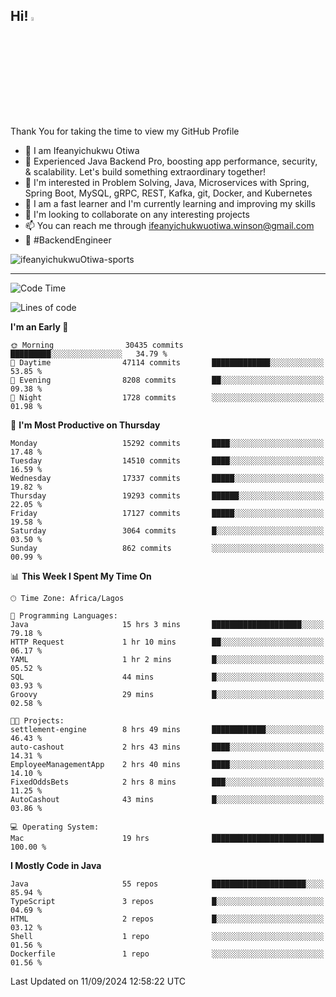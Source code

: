 <!-- BLOG-POST-LIST:START --><!-- BLOG-POST-LIST:END -->

## Hi! <img src="https://media.giphy.com/media/hvRJCLFzcasrR4ia7z/giphy.gif" width="4%"> 

Thank You for taking the time to view my GitHub Profile

- 👋 I am Ifeanyichukwu Otiwa
- 🚀 Experienced Java Backend Pro, boosting app performance, security, & scalability. Let's build something extraordinary together!
- 👀 I'm interested in Problem Solving, Java, Microservices with Spring, Spring Boot, MySQL, gRPC, REST, Kafka, git, Docker, and Kubernetes
- 🌱 I am a fast learner and I'm currently learning and improving my skills
- 💞️ I'm looking to collaborate on any interesting projects
- 📫 You can reach me through ifeanyichukwuotiwa.winson@gmail.com
- 🚀 #BackendEngineer

<p align="left" marginTop="10px"> <img src="https://komarev.com/ghpvc/?username=ifeanyichukwuOtiwa-sports&label=Profile%20views&color=0e75b6&style=for-the-badge" alt="ifeanyichukwuOtiwa-sports" /> </p>

***

<!--START_SECTION:waka-->
![Code Time](http://img.shields.io/badge/Code%20Time-2%2C887%20hrs%2019%20mins-blue)

![Lines of code](https://img.shields.io/badge/From%20Hello%20World%20I%27ve%20Written-21.4%20million%20lines%20of%20code-blue)

**I'm an Early 🐤** 

```text
🌞 Morning                30435 commits       █████████░░░░░░░░░░░░░░░░   34.79 % 
🌆 Daytime                47114 commits       █████████████░░░░░░░░░░░░   53.85 % 
🌃 Evening                8208 commits        ██░░░░░░░░░░░░░░░░░░░░░░░   09.38 % 
🌙 Night                  1728 commits        ░░░░░░░░░░░░░░░░░░░░░░░░░   01.98 % 
```
📅 **I'm Most Productive on Thursday** 

```text
Monday                   15292 commits       ████░░░░░░░░░░░░░░░░░░░░░   17.48 % 
Tuesday                  14510 commits       ████░░░░░░░░░░░░░░░░░░░░░   16.59 % 
Wednesday                17337 commits       █████░░░░░░░░░░░░░░░░░░░░   19.82 % 
Thursday                 19293 commits       ██████░░░░░░░░░░░░░░░░░░░   22.05 % 
Friday                   17127 commits       █████░░░░░░░░░░░░░░░░░░░░   19.58 % 
Saturday                 3064 commits        █░░░░░░░░░░░░░░░░░░░░░░░░   03.50 % 
Sunday                   862 commits         ░░░░░░░░░░░░░░░░░░░░░░░░░   00.99 % 
```


📊 **This Week I Spent My Time On** 

```text
🕑︎ Time Zone: Africa/Lagos

💬 Programming Languages: 
Java                     15 hrs 3 mins       ████████████████████░░░░░   79.18 % 
HTTP Request             1 hr 10 mins        ██░░░░░░░░░░░░░░░░░░░░░░░   06.17 % 
YAML                     1 hr 2 mins         █░░░░░░░░░░░░░░░░░░░░░░░░   05.52 % 
SQL                      44 mins             █░░░░░░░░░░░░░░░░░░░░░░░░   03.93 % 
Groovy                   29 mins             █░░░░░░░░░░░░░░░░░░░░░░░░   02.58 % 

🐱‍💻 Projects: 
settlement-engine        8 hrs 49 mins       ████████████░░░░░░░░░░░░░   46.43 % 
auto-cashout             2 hrs 43 mins       ████░░░░░░░░░░░░░░░░░░░░░   14.31 % 
EmployeeManagementApp    2 hrs 40 mins       ████░░░░░░░░░░░░░░░░░░░░░   14.10 % 
FixedOddsBets            2 hrs 8 mins        ███░░░░░░░░░░░░░░░░░░░░░░   11.25 % 
AutoCashout              43 mins             █░░░░░░░░░░░░░░░░░░░░░░░░   03.86 % 

💻 Operating System: 
Mac                      19 hrs              █████████████████████████   100.00 % 
```

**I Mostly Code in Java** 

```text
Java                     55 repos            █████████████████████░░░░   85.94 % 
TypeScript               3 repos             █░░░░░░░░░░░░░░░░░░░░░░░░   04.69 % 
HTML                     2 repos             █░░░░░░░░░░░░░░░░░░░░░░░░   03.12 % 
Shell                    1 repo              ░░░░░░░░░░░░░░░░░░░░░░░░░   01.56 % 
Dockerfile               1 repo              ░░░░░░░░░░░░░░░░░░░░░░░░░   01.56 % 
```




 Last Updated on 11/09/2024 12:58:22 UTC
<!--END_SECTION:waka-->

<!--
<p align="center">
![trophy](https://github-profile-trophy.vercel.app/?username=ifeanyichukwuOtiwa-sports&theme=onedark) (https://github.com/ryo-ma/github-profile-trophy)
</p>
-->

<!---
ifeanyi-otiwa/ifeanyi-otiwa is a ✨ special ✨ repository because its `README.md` (this file) appears on your GitHub profile.
You can click the Preview link to take a look at your changes.
--->
